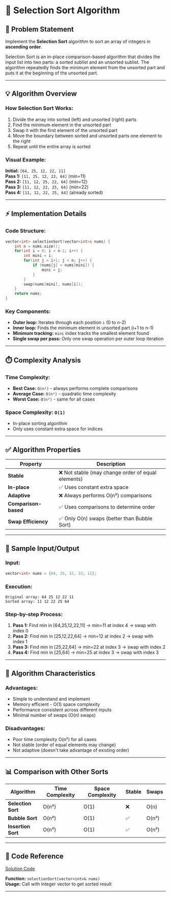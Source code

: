 # 🎯 Selection Sort Algorithm

## 📌 Problem Statement

Implement the **Selection Sort** algorithm to sort an array of integers in **ascending order**.

Selection Sort is an in-place comparison-based algorithm that divides the input list into two parts: a sorted sublist and an unsorted sublist. The algorithm repeatedly finds the minimum element from the unsorted part and puts it at the beginning of the unsorted part.

---

## 💡 Algorithm Overview

### **How Selection Sort Works:**
1. Divide the array into sorted (left) and unsorted (right) parts
2. Find the minimum element in the unsorted part
3. Swap it with the first element of the unsorted part
4. Move the boundary between sorted and unsorted parts one element to the right
5. Repeat until the entire array is sorted

### **Visual Example:**
**Initial:** `[64, 25, 12, 22, 11]`  
**Pass 1:** `[11, 25, 12, 22, 64]` (min=11)  
**Pass 2:** `[11, 12, 25, 22, 64]` (min=12)  
**Pass 3:** `[11, 12, 22, 25, 64]` (min=22)  
**Pass 4:** `[11, 12, 22, 25, 64]` (already sorted)

---

## ⚡ Implementation Details

### **Code Structure:**
```cpp
vector<int> selectionSort(vector<int>& nums) {
    int n = nums.size();
    for(int i = 0; i < n-1; i++) {
        int mini = i;
        for(int j = i+1; j < n; j++) {
            if (nums[j] < nums[mini]) {
                mini = j;
            }
        }
        swap(nums[mini], nums[i]);
    }
    return nums;
}
```

### **Key Components:**
- **Outer loop:** Iterates through each position `i` (0 to n-2)
- **Inner loop:** Finds the minimum element in unsorted part (i+1 to n-1)
- **Minimum tracking:** `mini` index tracks the smallest element found
- **Single swap per pass:** Only one swap operation per outer loop iteration

---

## ⏱️ Complexity Analysis

### **Time Complexity:**
- **Best Case:** `O(n²)` - always performs complete comparisons
- **Average Case:** `O(n²)` - quadratic time complexity
- **Worst Case:** `O(n²)` - same for all cases

### **Space Complexity:** `O(1)`
- In-place sorting algorithm
- Only uses constant extra space for indices

---

## ✅ Algorithm Properties

| Property | Description |
|----------|-------------|
| **Stable** | ❌ Not stable (may change order of equal elements) |
| **In-place** | ✅ Uses constant extra space |
| **Adaptive** | ❌ Always performs O(n²) comparisons |
| **Comparison-based** | ✅ Uses comparisons to determine order |
| **Swap Efficiency** | ✅ Only O(n) swaps (better than Bubble Sort) |

---

## 🎯 Sample Input/Output

### **Input:**
```cpp
vector<int> nums = {64, 25, 12, 22, 11};
```

### **Execution:**
```
Original array: 64 25 12 22 11
Sorted array: 11 12 22 25 64
```

### **Step-by-step Process:**
1. **Pass 1:** Find min in [64,25,12,22,11] → min=11 at index 4 → swap with index 0
2. **Pass 2:** Find min in [25,12,22,64] → min=12 at index 2 → swap with index 1  
3. **Pass 3:** Find min in [25,22,64] → min=22 at index 3 → swap with index 2
4. **Pass 4:** Find min in [25,64] → min=25 at index 3 → swap with index 3

---

## 🔧 Algorithm Characteristics

### **Advantages:**
- Simple to understand and implement
- Memory efficient - O(1) space complexity
- Performance consistent across different inputs
- Minimal number of swaps (O(n) swaps)

### **Disadvantages:**
- Poor time complexity O(n²) for all cases
- Not stable (order of equal elements may change)
- Not adaptive (doesn't take advantage of existing order)

---

## 📊 Comparison with Other Sorts

| Algorithm | Time Complexity | Space Complexity | Stable | Swaps |
|-----------|----------------|------------------|--------|-------|
| **Selection Sort** | O(n²) | O(1) | ❌ | O(n) |
| **Bubble Sort** | O(n²) | O(1) | ✅ | O(n²) |
| **Insertion Sort** | O(n²) | O(1) | ✅ | O(n²) |

---

## 📝 Code Reference

[Solution Code](./selection_sort.cpp)


**Function:** `selectionSort(vector<int>& nums)`  
**Usage:** Call with integer vector to get sorted result

---